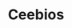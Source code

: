 ---
layout: project
title: Ceebios
description: Créer un référentiel biodiversité pour aider la recherche en biomimétisme
season: 8
repository:
website:
image:
---